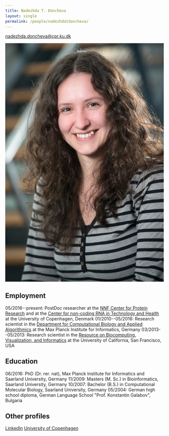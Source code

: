 ```yaml
---
title: Nadezhda T. Doncheva
layout: single
permalink: /people/nadezhdatdoncheva/
---
```

<nadezhda.doncheva@cpr.ku.dk>

![Photo of Nadezhda T. Doncheva](people_nadezhdatdoncheva.jpg)


## Employment

05/2016--present: PostDoc researcher at the [NNF Center for Protein Research]() and at the [Center for non-coding RNA in Technology and Health](https://rth.dk/) at the University of Copenhagen, Denmark
01/2010--05/2016: Research scientist in the [Department for Computational Biology and Applied Algorithmics](http://medbioinf.mpi-inf.mpg.de/) at the Max Planck Institute for Informatics, Germany 
03/2013--05/2013: Research scientist in the [Resource on Biocomputing, Visualization, and Informatics](http://www.rbvi.ucsf.edu/) at the University of California, San Francisco, USA

## Education

06/2016: PhD (Dr. rer. nat), Max Planck Institute for Informatics and Saarland University, Germany
11/2009: Masters (M. Sc.) in Bioinformatics, Saarland University, Germany
10/2007: Bachelor (B.S.) in Computational Molecular Biology, Saarland University, Germany 
05/2004: German high school diploma, German Language School "Prof. Konstantin Galabov", Bulgaria

## Other profiles

[LinkedIn](https://www.linkedin.com/in/nadezhda-t-doncheva/)
[University of Copenhagen](http://www.cpr.ku.dk/staff/cnb/?pure=en/persons/557793)
